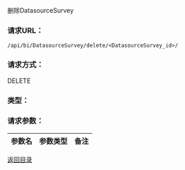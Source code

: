 删除DatasourceSurvey

### **请求URL：**

`/api/bi/DatasourceSurvey/delete/<DatasourceSurvey_id>/`

### **请求方式：**

DELETE

### **类型：**

### **请求参数：**

|参数名|参数类型|备注|
|:--|:--|:--|

[返回目录](../base.md)